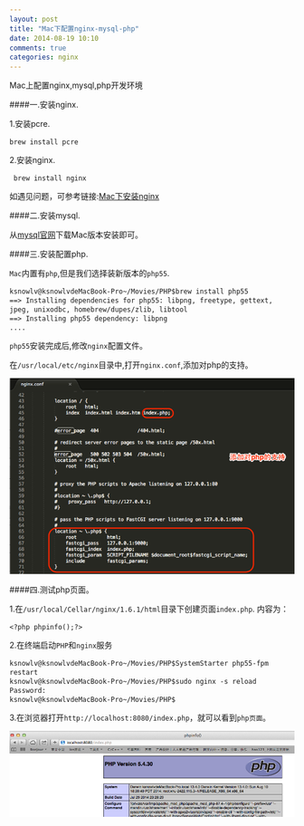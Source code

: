 ```yaml
---
layout: post
title: "Mac下配置nginx-mysql-php"
date: 2014-08-19 10:10
comments: true
categories: nginx
---
```


Mac上配置nginx,mysql,php开发环境

<!--more-->

####一.安装nginx.

 1.安装pcre.
 
    brew install pcre
 
 2.安装nginx.   
 
     brew install nginx
     
 如遇见问题，可参考链接:[Mac下安装nginx](http://ksnowlv.gitcafe.com/blog/2014/08/18/mac-xia-an-zhuang-nginx/)
 
####二.安装mysql.

从[mysql官网](http://dev.mysql.com/downloads/mysql/)下载Mac版本安装即可。

####三.安装配置php.

`Mac`内置有`php`,但是我们选择装新版本的`php55`.

    ksnowlv@ksnowlvdeMacBook-Pro~/Movies/PHP$brew install php55
    ==> Installing dependencies for php55: libpng, freetype, gettext, jpeg, unixodbc, homebrew/dupes/zlib, libtool
    ==> Installing php55 dependency: libpng
    ....

`php55`安装完成后,修改`nginx`配置文件。

在`/usr/local/etc/nginx`目录中,打开`nginx.conf`,添加对php的支持。

![image](/images/post/2014-08-19-macxia-an-zhuang-nginx-mysql-php/nginx_php_config.png)

####四.测试php页面。

1.在`/usr/local/Cellar/nginx/1.6.1/html`目录下创建页面`index.php`.
内容为：

    <?php phpinfo();?>

2.在终端启动`PHP`和`nginx`服务

    ksnowlv@ksnowlvdeMacBook-Pro~/Movies/PHP$SystemStarter php55-fpm restart
    ksnowlv@ksnowlvdeMacBook-Pro~/Movies/PHP$sudo nginx -s reload
    Password:
    ksnowlv@ksnowlvdeMacBook-Pro~/Movies/PHP$

3.在浏览器打开`http://localhost:8080/index.php`，就可以看到`php页面`。

![image](/images/post/2014-08-19-macxia-an-zhuang-nginx-mysql-php/php_main_page.png)
        